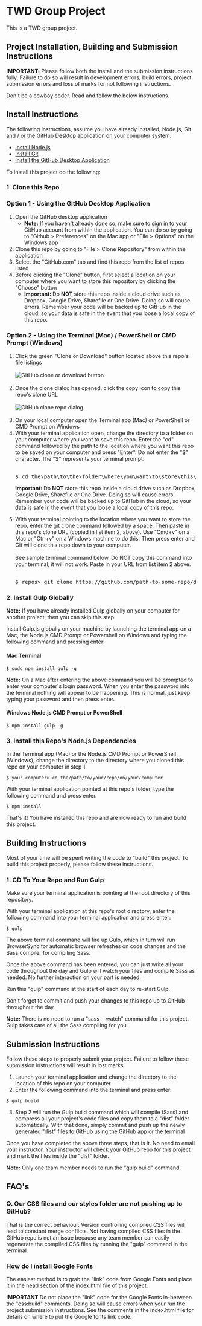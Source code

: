 # TWD Group Project
This is a TWD group project.

## Project Installation, Building and Submission Instructions

**IMPORTANT:** Please follow both the install and the submission instructions fully. Failure to do so will result in development errors, build errors, project submission errors and loss of marks for not following instructions.

Don't be a cowboy coder. Read and follow the below instructions.

## Install Instructions

The following instructions, assume you have already installed, Node.js, Git and / or the GitHub Desktop application on your computer system. 

- [Install Node.js](https://nodejs.org/)
- [Install Git](https://git-scm.com/)
- [Install the GitHub Desktop Application](https://desktop.github.com/)

To install this project do the following:

### 1. Clone this Repo

### Option 1 - Using the GitHub Desktop Application

<ol>
  <li>Open the GitHub desktop application
    <ul>
      <li><strong>Note:</strong> If you haven't already done so, make sure to sign in to your GitHub account from within the application. You can do so by going to "Github > Preferences" on the Mac app or "File > Options" on the Windows app</li>
    </ul>
  </li>
  <li>Clone this repo by going to "File > Clone Repository" from within the application</li>
  <li>Select the "GitHub.com" tab and find this repo from the list of repos listed</li>
  <li>Before clicking the "Clone" button, first select a location on your computer where you want to store this repository by clicking the "Choose" button
    <ul>
      <li><strong>Important: </strong>Do <strong>NOT</strong> store this repo inside a cloud drive such as Dropbox, Google Drive, Sharefile or One Drive. Doing so will cause errors. Remember your code will be backed up to GitHub in the cloud, so your data is safe in the event that you loose a local copy of this repo.</li>
    </ul>
  </li>
</ol>

### Option 2 - Using the Terminal (Mac) / PowerShell or CMD Prompt (Windows)

<ol>
  <li>Click the green "Clone or Download" button located above this repo's file listings<br><br><img src="https://res.michaelwhyte.ca/github-clone-download-button-with-red-circle.jpg" alt="GitHub clone or download button"><br><br></li>
  <li>Once the clone dialog has opened, click the copy icon to copy this repo's clone URL<br><br><img src="https://res.michaelwhyte.ca/github-clone-repo-dialog.jpg" alt="GitHub clone repo dialog"><br><br></li>
  <li>On your local computer open the Terminal app (Mac) or PowerShell or CMD Prompt on Windows</li>
  <li>With your terminal application open, change the directory to a folder on your computer where you want to save this repo. Enter the "cd" command followed by the path to the location where you want this repo to be saved on your computer and press "Enter". Do not enter the "$" character. The "$" represents your terminal prompt.<br><br>
    <div class="highlight highlight-source-shell">
      <pre>
$ cd the\path\to\the\folder\where\you\want\to\store\this\repo...</pre>
    </div>
    <p><strong>Important: </strong>Do <strong>NOT</strong> store this repo inside a cloud drive such as Dropbox, Google Drive, Sharefile or One Drive. Doing so will cause errors. Remember your code will be backed up to GitHub in the cloud, so your data is safe in the event that you loose a local copy of this repo.</p></li>
  </li>
  <li>With your terminal pointing to the location where you want to store the repo, enter the git clone command followed by a space. Then paste in this repo's clone URL (copied in list item 2, above). Use "Cmd+v" on a Mac or "Ctrl+v" on a Windows machine to do this. Then press enter and Git will clone this repo down to your computer.<br><br>See sample terminal command below. Do NOT copy this command into your terminal, it will not work. Paste in your URL from list item 2 above.<br><br>
  <div class="highlight highlight-source-shell">
    <pre>
$ repos> git clone https://github.com/path-to-some-repo/do-not-copy-this-url.git</pre>
  </div>
</li>
</ol>

### 2. Install Gulp Globally

**Note:** If you have already installed Gulp globally on your computer for another project, then you can skip this step.

Install Gulp.js globally on your machine by launching the terminal app on a Mac, the Node.js CMD Prompt or Powershell on Windows and typing the following command and pressing enter:

#### Mac Terminal

```shell
$ sudo npm install gulp -g 
```
**Note:** On a Mac after entering the above command you will be prompted to enter your computer's login password. When you enter the password into the terminal nothing will appear to be happening. This is normal, just keep typing your password and then press enter.

#### Windows Node.js CMD Prompt or PowerShell

```shell
$ npm install gulp -g
```
### 3. Install this Repo's Node.js Dependencies

In the Terminal app (Mac) or the Node.js CMD Prompt or PowerShell (Windows), change the directory to the directory where you cloned this repo on your computer in step 1.

```shell
$ your-computer> cd the/path/to/your/repo/on/your/computer
```

With your terminal application pointed at this repo's folder, type the following command and press enter.

```shell
$ npm install
```

That's it! You have installed this repo and are now ready to run and build this project.

## Building Instructions

Most of your time will be spent writing the code to "build" this project. To build this project properly, please follow these instructions.

### 1. CD To Your Repo and Run Gulp

Make sure your terminal application is pointing at the root directory of this repository.

With your terminal application at this repo's root directory, enter the following command into your terminal application and press enter:

```shell
$ gulp
```

The above terminal command will fire up Gulp, which in turn will run BrowserSync for automatic browser refreshes on code changes and the Sass compiler for compiling Sass.

Once the above command has been entered, you can just write all your code throughout the day and Gulp will watch your files and compile Sass as needed. No further interaction on your part is needed.

Run this "gulp" command at the start of each day to re-start Gulp.

Don't forget to commit and push your changes to this repo up to GitHub throughout the day.

**Note:** There is no need to run a "sass --watch" command for this project. Gulp takes care of all the Sass compiling for you.

## Submission Instructions

Follow these steps to properly submit your project. Failure to follow these submission instructions will result in lost marks.

1. Launch your terminal application and change the directory to the location of this repo on your computer
2. Enter the following command into the terminal and press enter:
```shell
$ gulp build
```
3. Step 2 will run the Gulp build command which will compile (Sass) and compress all your project's code files and copy them to a "dist" folder automatically. With that done, simply commit and push up the newly generated "dist" files to GitHub using the GitHub app or the terminal

Once you have completed the above three steps, that is it. No need to email your instructor. Your instructor will check your GitHub repo for this project and mark the files inside the "dist" folder.

**Note:** Only one team member needs to run the "gulp build" command.

## FAQ's

### Q. Our CSS files and our styles folder are not pushing up to GitHub?

That is the correct behaviour. Version controlling compiled CSS files will lead to constant merge conflicts. Not having compiled CSS files in the GitHub repo is not an issue because any team member can easily regenerate the compiled CSS files by running the "gulp" command in the terminal.

### How do I install Google Fonts

The easiest method is to grab the "link" code from Google Fonts and place it in the head section of the index.html file of this project.

**IMPORTANT** Do not place the "link" code for the Google Fonts in-between the "css:build" comments. Doing so will cause errors when your run the project submission instructions. See the comments in the index.html file for details on where to put the Google fonts link code.
